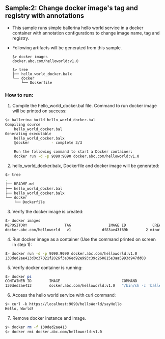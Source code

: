 ## Sample:2: Change docker image's tag and registry with annotations

- This sample runs simple ballerina hello world service in a docker container with annotation configurations to 
change image name, tag and registry. 

- Following artifacts will be generated from this sample.
    ``` 
    $> docker images
    docker.abc.com/helloworld:v1.0
    
    $> tree
    ├── hello_world_docker.balx
    └── docker
        └── Dockerfile
    ```
### How to run:

1. Compile the  hello_world_docker.bal file. Command to run docker image will be printed on success:
```bash
$> ballerina build hello_world_docker.bal
Compiling source
    hello_world_docker.bal
Generating executable
    hello_world_docker.balx
	@docker 		 - complete 3/3

	Run the following command to start a Docker container:
	docker run -d -p 9090:9090 docker.abc.com/helloworld:v1.0
```

2. hello_world_docker.balx, Dockerfile and docker image will be generated: 
```bash
$> tree
.
├── README.md
├── hello_world_docker.bal
├── hello_world_docker.balx
└── docker
    └── Dockerfile
```

3. Verify the docker image is created:
```bash
$> docker images
REPOSITORY                 TAG                 IMAGE ID            CREATED              SIZE
docker.abc.com/helloworld   v1              df83ae43f69b        2 minutes ago        102MB

```

4. Run docker image as a container (Use the command printed on screen in step 1):
```bash
$> docker run -d -p 9090:9090 docker.abc.com/helloworld:v1.0
130ded2ae413d0c37021f2026f3a36ed92e993c39c260815e3aa5993d947dd00
```

5. Verify docker container is running:
```bash
$> docker ps
CONTAINER ID        IMAGE                            COMMAND                  CREATED                  STATUS              PORTS                    NAMES
130ded2ae413        docker.abc.com/helloworld:v1.0   "/bin/sh -c 'balleri…"   Less than a second ago   Up 3 seconds        0.0.0.0:9090->9090/tcp   thirsty_hopper
```

6. Access the hello world service with curl command:
```bash
$> curl -k https://localhost:9090/helloWorld/sayHello
Hello, World!
```

7. Remove docker instance and image.
```bash
$> docker rm -f 130ded2ae413
$> docker rmi docker.abc.com/helloworld:v1.0
```